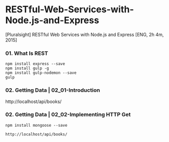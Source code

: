 # RESTful-Web-Services-with-Node.js-and-Express
[Pluralsight] RESTful Web Services with Node.js and Express [ENG, 2h 4m, 2015]


### 01. What Is REST

    npm install express --save
    npm install gulp -g
    npm install gulp-nodemon --save
    gulp


### 02. Getting Data | 02_01-Introduction

http://localhost/api/books/


### 02. Getting Data | 02_02-Implementing HTTP Get


    npm install mongoose --save

    http://localhost/api/books/
